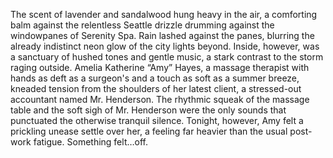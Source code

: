 The scent of lavender and sandalwood hung heavy in the air, a comforting balm against the relentless Seattle drizzle drumming against the windowpanes of Serenity Spa.  Rain lashed against the panes, blurring the already indistinct neon glow of the city lights beyond.  Inside, however, was a sanctuary of hushed tones and gentle music, a stark contrast to the storm raging outside.  Amelia Katherine “Amy” Hayes, a massage therapist with hands as deft as a surgeon's and a touch as soft as a summer breeze, kneaded tension from the shoulders of her latest client, a stressed-out accountant named Mr. Henderson.  The rhythmic squeak of the massage table and the soft sigh of Mr. Henderson were the only sounds that punctuated the otherwise tranquil silence.  Tonight, however, Amy felt a prickling unease settle over her, a feeling far heavier than the usual post-work fatigue.  Something felt…off.
